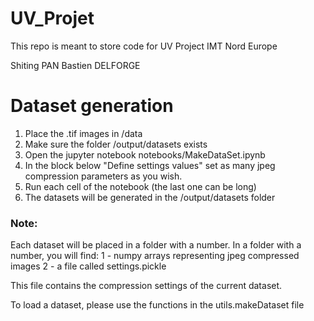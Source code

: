 # UV_Projet
This repo is meant to store code for UV Project IMT Nord Europe

Shiting PAN 
Bastien DELFORGE

# Dataset generation

1) Place the .tif images in /data
2) Make sure the folder /output/datasets exists
3) Open the jupyter notebook notebooks/MakeDataSet.ipynb
4) In the block below "Define settings values" set as many jpeg compression parameters as you wish.
5) Run each cell of the notebook (the last one can be long)
6) The datasets will be generated in the /output/datasets folder

### Note: 
Each dataset will be placed in a folder with a number. In a folder with a number, you will find: 
1 - numpy arrays representing jpeg compressed images
2 - a file called settings.pickle

This file contains the compression settings of the current dataset.

To load a dataset, please use the functions in the utils.makeDataset file

